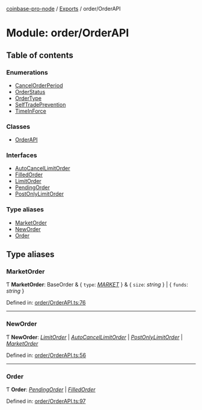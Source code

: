 [coinbase-pro-node](../README.md) / [Exports](../modules.md) / order/OrderAPI

# Module: order/OrderAPI

## Table of contents

### Enumerations

- [CancelOrderPeriod](../enums/order_orderapi.cancelorderperiod.md)
- [OrderStatus](../enums/order_orderapi.orderstatus.md)
- [OrderType](../enums/order_orderapi.ordertype.md)
- [SelfTradePrevention](../enums/order_orderapi.selftradeprevention.md)
- [TimeInForce](../enums/order_orderapi.timeinforce.md)

### Classes

- [OrderAPI](../classes/order_orderapi.orderapi.md)

### Interfaces

- [AutoCancelLimitOrder](../interfaces/order_orderapi.autocancellimitorder.md)
- [FilledOrder](../interfaces/order_orderapi.filledorder.md)
- [LimitOrder](../interfaces/order_orderapi.limitorder.md)
- [PendingOrder](../interfaces/order_orderapi.pendingorder.md)
- [PostOnlyLimitOrder](../interfaces/order_orderapi.postonlylimitorder.md)

### Type aliases

- [MarketOrder](order_orderapi.md#marketorder)
- [NewOrder](order_orderapi.md#neworder)
- [Order](order_orderapi.md#order)

## Type aliases

### MarketOrder

Ƭ **MarketOrder**: BaseOrder & { `type`: [*MARKET*](../enums/order_orderapi.ordertype.md#market)  } & { `size`: *string*  } \| { `funds`: *string*  }

Defined in: [order/OrderAPI.ts:76](https://github.com/bennycode/coinbase-pro-node/blob/004782e/src/order/OrderAPI.ts#L76)

___

### NewOrder

Ƭ **NewOrder**: [*LimitOrder*](../interfaces/order_orderapi.limitorder.md) \| [*AutoCancelLimitOrder*](../interfaces/order_orderapi.autocancellimitorder.md) \| [*PostOnlyLimitOrder*](../interfaces/order_orderapi.postonlylimitorder.md) \| [*MarketOrder*](order_orderapi.md#marketorder)

Defined in: [order/OrderAPI.ts:56](https://github.com/bennycode/coinbase-pro-node/blob/004782e/src/order/OrderAPI.ts#L56)

___

### Order

Ƭ **Order**: [*PendingOrder*](../interfaces/order_orderapi.pendingorder.md) \| [*FilledOrder*](../interfaces/order_orderapi.filledorder.md)

Defined in: [order/OrderAPI.ts:97](https://github.com/bennycode/coinbase-pro-node/blob/004782e/src/order/OrderAPI.ts#L97)
